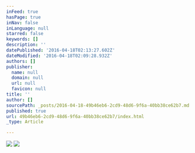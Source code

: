 ```yaml
---
inFeed: true
hasPage: true
inNav: false
inLanguage: null
starred: false
keywords: []
description: ''
datePublished: '2016-04-18T02:13:27.602Z'
dateModified: '2016-04-18T02:09:28.932Z'
authors: []
publisher:
  name: null
  domain: null
  url: null
  favicon: null
title: ''
author: []
sourcePath: _posts/2016-04-18-49b46eb6-2cd9-48d6-9f6a-40bb38ce62b7.md
published: true
url: 49b46eb6-2cd9-48d6-9f6a-40bb38ce62b7/index.html
_type: Article

---
```

![](https://the-grid-user-content.s3-us-west-2.amazonaws.com/0cb3d001-2634-45e4-bbf1-b0adb0882e89.jpg)
![](https://the-grid-user-content.s3-us-west-2.amazonaws.com/deec2832-0dac-4b6e-8a05-107912b5e698.jpg)